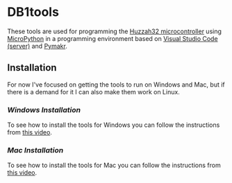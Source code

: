 # DB1tools

These tools are used for programming the [Huzzah32 microcontroller](https://www.adafruit.com/product/3591) using [MicroPython](https://micropython.org) in a programming environment based on [Visual Studio Code (server)](https://code.visualstudio.com/docs/remote/vscode-server) and [Pymakr](https://github.com/pycom/Pymakr).

## Installation
For now I've focused on getting the tools to run on Windows and Mac, but if there is a demand for it I can also make them work on Linux.

### *Windows Installation*
To see how to install the tools for Windows you can follow the instructions from [this video](https://youtu.be/MTzwws2-q_M "DB1tools Windows installaltion").

### *Mac Installation*
To see how to install the tools for Mac you can follow the instructions from [this video](https://youtu.be/m7bj76Hva9c "DB1tools Mac installaltion").


